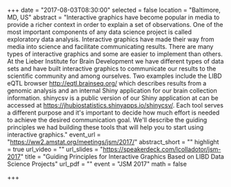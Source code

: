 +++
date = "2017-08-03T08:30:00"
selected = false
location = "Baltimore, MD, US"
abstract = "Interactive graphics have become popular in media to provide a richer context in order to explain a set of observations. One of the most important components of any data science project is called exploratory data analysis. Interactive graphics have made their way from media into science and facilitate communicating results. There are many types of interactive graphics and some are easier to implement than others. At the Lieber Institute for Brain Development we have different types of data sets and have built interactive graphics to communicate our results to the scientific community and among ourselves. Two examples include the LIBD eQTL browser http://eqtl.brainseq.org/ which describes results from a genomic analysis and an internal Shiny application for our brain collection information. shinycsv is a public version of our Shiny application at can be accessed at https://jhubiostatistics.shinyapps.io/shinycsv/. Each tool serves a different purpose and it's important to decide how much effort is needed to achieve the desired communication goal. We'll describe the guiding principles we had building these tools that will help you to start using interactive graphics."
event_url = "https://ww2.amstat.org/meetings/jsm/2017/"
abstract_short = ""
highlight = true
url_video = ""
url_slides = "https://speakerdeck.com/lcolladotor/jsm-2017"
title = "Guiding Principles for Interactive Graphics Based on LIBD Data Science Projects"
url_pdf = ""
event = "JSM 2017"
math = false

+++


